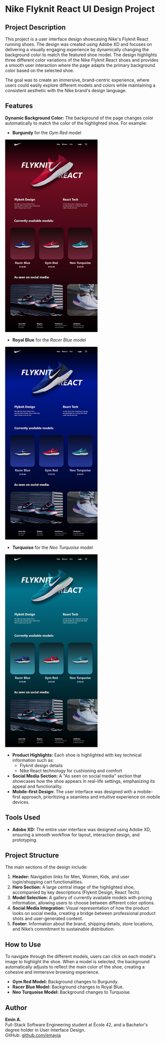 # Nike Flyknit React UI Design Project

## Project Description

This project is a user interface design showcasing Nike's Flyknit React running shoes. The design was created using Adobe XD and focuses on delivering a visually engaging experience by dynamically changing the background color to match the featured shoe model. The design highlights three different color variations of the Nike Flyknit React shoes and provides a smooth user interaction where the page adapts the primary background color based on the selected shoe. 

The goal was to create an immersive, brand-centric experience, where users could easily explore different models and colors while maintaining a consistent aesthetic with the Nike brand's design language.

## Features

**Dynamic Background Color:** The background of the page changes color automatically to match the color of the highlighted shoe. For example:
- **Burgundy** for the *Gym Red* model
<img src="assets/nike_ui-burgundy.JPG" alt="Gym Red UI" width="300"/>


  - **Royal Blue** for the *Racer Blue* model
<img src="assets/nike_ui-royal_blue.JPG" alt="Racer Blue UI" width="300"/>


  - **Turquoise** for the *Neo Turquoise* model
<img src="assets/nike_ui-turquoise.JPG" alt="Neo Turquoise UI" width="300"/>



- **Product Highlights:** Each shoe is highlighted with key technical information such as:
  - Flyknit design details
  - Nike React technology for cushioning and comfort
- **Social Media Section:** A "As seen on social media" section that showcases how the shoe appears in real-life settings, emphasizing its appeal and functionality.
- **Mobile-first Design:** The user interface was designed with a mobile-first approach, prioritizing a seamless and intuitive experience on mobile devices.

## Tools Used

- **Adobe XD:** The entire user interface was designed using Adobe XD, ensuring a smooth workflow for layout, interaction design, and prototyping.

## Project Structure

The main sections of the design include:
1. **Header:** Navigation links for Men, Women, Kids, and user login/shopping cart functionalities.
2. **Hero Section:** A large central image of the highlighted shoe, accompanied by key descriptions (Flyknit Design, React Tech).
3. **Model Selection:** A gallery of currently available models with pricing information, allowing users to choose between different color options.
4. **Social Media Integration:** Visual representation of how the product looks on social media, creating a bridge between professional product shots and user-generated content.
5. **Footer:** Information about the brand, shipping details, store locations, and Nike’s commitment to sustainable distribution.

## How to Use

To navigate through the different models, users can click on each model's image to highlight the shoe. When a model is selected, the background automatically adjusts to reflect the main color of the shoe, creating a cohesive and immersive browsing experience.

- **Gym Red Model:** Background changes to Burgundy.
- **Racer Blue Model:** Background changes to Royal Blue.
- **Neo Turquoise Model:** Background changes to Turquoise.

## Author

**Emin A.**  
Full-Stack Software Engineering student at École 42, and a Bachelor's degree holder in User Interface Design.  
GitHub: [github.com/emayia](https://github.com/emayia)
